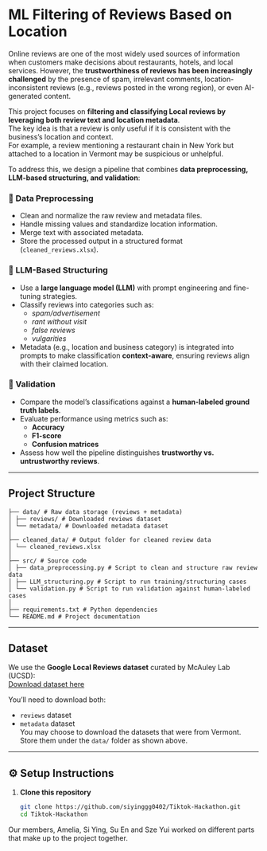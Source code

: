 # ML Filtering of Reviews Based on Location
Online reviews are one of the most widely used sources of information when customers make decisions about restaurants, hotels, and local services. However, the **trustworthiness of reviews has been increasingly challenged** by the presence of spam, irrelevant comments, location-inconsistent reviews (e.g., reviews posted in the wrong region), or even AI-generated content.

This project focuses on **filtering and classifying Local reviews by leveraging both review text and location metadata**.  
The key idea is that a review is only useful if it is consistent with the business’s location and context.  
For example, a review mentioning a restaurant chain in New York but attached to a location in Vermont may be suspicious or unhelpful.

To address this, we design a pipeline that combines **data preprocessing, LLM-based structuring, and validation**:

### 🔹 Data Preprocessing
- Clean and normalize the raw review and metadata files.  
- Handle missing values and standardize location information.  
- Merge text with associated metadata.  
- Store the processed output in a structured format (`cleaned_reviews.xlsx`).  

### 🔹 LLM-Based Structuring
- Use a **large language model (LLM)** with prompt engineering and fine-tuning strategies.  
- Classify reviews into categories such as:
  - *spam/advertisement*  
  - *rant without visit*  
  - *false reviews*
  - *vulgarities*
- Metadata (e.g., location and business category) is integrated into prompts to make classification **context-aware**, ensuring reviews align with their claimed location.  

### 🔹 Validation
- Compare the model’s classifications against a **human-labeled ground truth labels**.  
- Evaluate performance using metrics such as:
  - **Accuracy**  
  - **F1-score**  
  - **Confusion matrices**  
- Assess how well the pipeline distinguishes **trustworthy vs. untrustworthy reviews**.  


---

## Project Structure

```
├── data/ # Raw data storage (reviews + metadata)
│ ├── reviews/ # Downloaded reviews dataset
│ └── metadata/ # Downloaded metadata dataset
│
├── cleaned_data/ # Output folder for cleaned review data
│ └── cleaned_reviews.xlsx
│
├── src/ # Source code
│ ├── data_preprocessing.py # Script to clean and structure raw review data
│ ├── LLM_structuring.py # Script to run training/structuring cases
│ └── validation.py # Script to run validation against human-labeled cases
│
├── requirements.txt # Python dependencies
└── README.md # Project documentation
```
---

## Dataset

We use the **Google Local Reviews dataset** curated by McAuley Lab (UCSD):  
[Download dataset here](https://mcauleylab.ucsd.edu/public_datasets/gdrive/googlelocal/)

You’ll need to download both:
- `reviews` dataset  
- `metadata` dataset  
You may choose to download the datasets that were from Vermont.
Store them under the `data/` folder as shown above.

---

## ⚙️ Setup Instructions

1. **Clone this repository**  
   ```bash
   git clone https://github.com/siyinggg0402/Tiktok-Hackathon.git
   cd Tiktok-Hackathon

Our members, Amelia, Si Ying, Su En and Sze Yui worked on different parts that make up to the project together.
